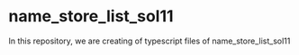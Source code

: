 # name_store_list_sol11
In this repository, we are creating of typescript files of name_store_list_sol11
